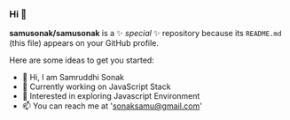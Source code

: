 ### Hi  👋


**samusonak/samusonak** is a ✨ _special_ ✨ repository because its `README.md` (this file) appears on your GitHub profile.

Here are some ideas to get you started:

- 👋 Hi, I am Samruddhi Sonak  
- 🌱 Currently working on JavaScript Stack
- 👀 Interested in exploring Javascript Environment
- 📫 You can reach me at '<a href="sonaksamu@gmail.com">sonaksamu@gmail.com</a>'


